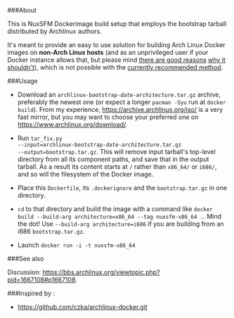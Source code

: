 ###About

This is NuxSFM Dockerimage build setup that employs the bootstrap tarball distributed by Archlinux authors.
 
It's meant to provide an easy to use solution for building Arch Linux Docker images on **non-Arch Linux hosts** (and as an unprivileged user if your Docker instance allows that, but please mind [there are good reasons](http://www.projectatomic.io/blog/2015/08/why-we-dont-let-non-root-users-run-docker-in-centos-fedora-or-rhel/) [why it shouldn't](https://docs.docker.com/engine/security/security/#/docker-daemon-attack-surface)), which is not possible with the [currently recommended method](https://wiki.archlinux.org/index.php/Docker#Build_Image).


###Usage

- Download an <code>archlinux-bootstrap-<i>date-architecture</i>.tar.gz</code> archive, preferably the newest one (or expect a longer `pacman -Syu` run at `docker build`). From my experience, https://archive.archlinux.org/iso/ is a very fast mirror, but you may want to choose your preferred one on https://www.archlinux.org/download/.

- Run <code>tar_fix.py --input=archlinux-bootstrap-<i>date-architecture</i>.tar.gz --output=bootstrap.tar.gz</code>. This will remove input tarball's top-level directory from all its component paths, and save that in the output tarball. As a result its content starts at `/` rather than `x86_64/` or `i686/`, and so will the filesystem of the Docker image.

- Place this `Dockerfile`, its `.dockerignore` and the `bootstrap.tar.gz` in one directory.

- `cd` to that directory and build the image with a command like `docker build --build-arg architecture=x86_64 --tag nuxsfm-x86_64 .`. Mind the dot! Use `--build-arg architecture=i686` if you are building from an i686 `bootstrap.tar.gz`.

- Launch `docker run -i -t nuxsfm-x86_64` 

###See also

Discussion: https://bbs.archlinux.org/viewtopic.php?pid=1667108#p1667108.

###Inspired by :
- https://github.com/czka/archlinux-docker.git

